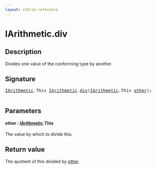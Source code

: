 ```yaml
---
layout: stdlib-reference
---
```


# IArithmetic\.div

## Description

Divides one value of the conforming type by another.



## Signature 

<pre>
<a href="../index.html" class="code_type">IArithmetic</a>.<span class="code_keyword">This</span> <a href="../index.html" class="code_type">IArithmetic</a>.<a href=".html">div</a>(<a href="../index.html" class="code_type">IArithmetic</a>.<span class="code_keyword">This</span> <a href=".html#decl-other" class="code_param">other</a>);

</pre>

## Parameters

####  <a id="decl-other"></a>other  : [IArithmetic](../index.html)\.This
The value by which to divide <span class='code'>this</span>.


## Return value
The quotient of <span class='code'>this</span> divided by <span class='code'><a href=".html#decl-other" class="code_param">other</a></span>.


